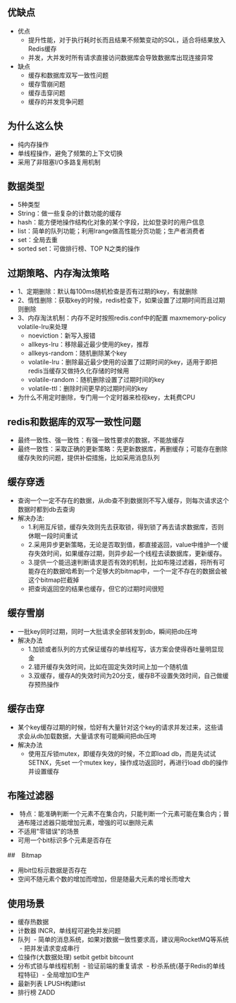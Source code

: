 ## 优缺点
- 优点
  - 提升性能，对于执行耗时长而且结果不频繁变动的SQL，适合将结果放入Redis缓存
  - 并发，大并发时所有请求直接访问数据库会导致数据库出现连接异常
- 缺点
  - 缓存和数据库双写一致性问题
  - 缓存雪崩问题
  - 缓存击穿问题
  - 缓存的并发竞争问题
  
## 为什么这么快
- 纯内存操作
- 单线程操作，避免了频繁的上下文切换
- 采用了非阻塞I/O多路复用机制

## 数据类型
- 5种类型
- String：做一些复杂的计数功能的缓存
- hash：能方便地操作结构化对象的某个字段，比如登录时的用户信息
- list：简单的队列功能；利用lrange做高性能分页功能；生产者消费者
- set：全局去重
- sorted set：可做排行榜、TOP N之类的操作

## 过期策略、内存淘汰策略
- 1、定期删除：默认每100ms随机检查是否有过期的key，有就删除
- 2、惰性删除：获取key的时候，redis检查下，如果设置了过期时间而且过期则删除
- 3、内存淘汰机制：内存不足时按照redis.conf中的配置 maxmemory-policy volatile-lru来处理
  - noeviction：新写入报错
  - allkeys-lru：移除最近最少使用的key，推荐
  - allkeys-random：随机删除某个key
  - volatile-lru：删除最近最少使用的设置了过期时间的key，适用于即把redis当缓存又做持久化存储的时候用
  - volatile-random：随机删除设置了过期时间的key
  - volatile-ttl：删除时间更早的过期时间的key
- 为什么不用定时删除，专门用一个定时器来检视key，太耗费CPU

## redis和数据库的双写一致性问题
- 最终一致性、强一致性：有强一致性要求的数据，不能放缓存
- 最终一致性：采取正确的更新策略：先更新数据库，再删缓存；可能存在删除缓存失败的问题，提供补偿措施，比如采用消息队列

## 缓存穿透
- 查询一个一定不存在的数据，从db查不到数据则不写入缓存，则每次请求这个数据时都到db去查询
- 解决办法:
  - 1.利用互斥锁，缓存失效则先去获取锁，得到锁了再去请求数据库，否则休眠一段时间重试
  - 2.采用异步更新策略，无论是否取到值，都直接返回，value中维护一个缓存失效时间，如果缓存过期，则异步起一个线程去读数据库，更新缓存。
  - 3.提供一个能迅速判断请求是否有效的机制，比如布隆过滤器，将所有可能存在的数据哈希到一个足够大的bitmap中，一个一定不存在的数据会被这个bitmap拦截掉
  - 把查询返回空的结果也缓存，但它的过期时间很短
  
## 缓存雪崩
- 一批key同时过期，同时一大批请求全部转发到db，瞬间把db压垮
- 解决办法
  - 1.加锁或者队列的方式保证缓存的单线程写，该方案会使得吞吐量明显现金
  - 2.错开缓存失效时间，比如在固定失效时间上加一个随机值
  - 3.双缓存，缓存A的失效时间为20分支，缓存B不设置失效时间，自己做缓存预热操作
  
## 缓存击穿
- 某个key缓存过期的时候，恰好有大量针对这个key的请求并发过来，这些请求会从db加载数据，大量请求有可能瞬间把db压垮
- 解决办法
  - 使用互斥锁mutex，即缓存失效的时候，不立即load db，而是先试试SETNX，先set 一个mutex key，操作成功返回时，再进行load db的操作并设置缓存

## 布隆过滤器
-  特点：能准确判断一个元素不在集合内，只能判断一个元素可能在集合内；普通布隆过滤器只能增加元素，增强的可以删除元素
- 不适用"零错误"的场景
- 可用一个bit标识多个元素是否存在

##　Bitmap
- 用bit位标示数据是否存在
- 空间不随元素个数的增加而增加，但是随最大元素的增长而增大

## 使用场景
- 缓存热数据
- 计数器 INCR，单线程可避免并发问题
- 队列
  - 简单的消息系统，如果对数据一致性要求高，建议用RocketMQ等系统
  - 把并发请求变成串行
- 位操作(大数据处理) setbit getbit bitcount
- 分布式锁与单线程机制
  - 验证前端的重复请求
  - 秒杀系统(基于Redis的单线程特征)
  - 全局增加ID生产
- 最新列表 LPUSH构建list
- 排行榜 ZADD
